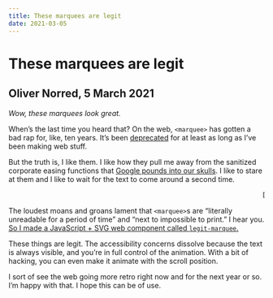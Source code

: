 ```yaml
---
title: These marquees are legit
date: 2021-03-05
---
```


# These marquees are legit
## Oliver Norred, 5 March 2021


*Wow, these marquees look great.*

When’s the last time you heard that? On the web, `<marquee>` has gotten a bad rap for, like, ten years. It’s been [deprecated](https://developer.mozilla.org/en-US/docs/Web/HTML/Element/marquee) for at least as long as I’ve been making web stuff.

But the truth is, I like them. I like how they pull me away from the sanitized corporate easing functions that [Google pounds into our skulls](https://material.io/design/motion/understanding-motion.html#principles). I like to stare at them and I like to wait for the text to come around a second time.

<marquee>DOESN’T THIS MAKE YOU YEARN FOR DAYS GONE BY?</marquee>

The loudest moans and groans lament that `<marquee>`s are “literally unreadable for a period of time” and “next to impossible to print.” I hear you. [So I made a JavaScript + SVG web component called `legit-marquee`.](https://github.com/olivernorred/legit-marquees)

These things are legit. The accessibility concerns dissolve because the text is always visible, and you’re in full control of the animation. With a bit of hacking, you can even make it animate with the scroll position.

I sort of see the web going more retro right now and for the next year or so. I’m happy with that. I hope this can be of use.



<svg class="legit-marquee" viewBox="-80 -80 1170 760" content="LEGIT." contentrepeat="5" speed="2" textsize="80" pathd="M0,308.472C0,42.37449-21.97408,2.88935,297.72748,2.88935,756.65714,2.88935,1000-47.62774,1000,273.8001c0,281.209,14.092,325.62847-315,325.62847C12.2623,599.42857,0,652.97177,0,308.472Z">
</svg>

<style>
	.legit-marquee {
		font-family: var(--displayfont);
		fill: var(--fgcolor);
	}
</style>

<script>
document.querySelectorAll("svg.legit-marquee").forEach(el => {
	const amount = (el.getAttribute("contentrepeat")) ? el.getAttribute("contentrepeat") : 1
	console.log(amount)
	const content = el.getAttribute("content").concat(" ").repeat(amount)
	const size = (el.getAttribute("textsize")) ? el.getAttribute("textsize") : 24
	
	const pathElement =
	`<path id="loop" fill="transparent" d="${el.getAttribute("pathd")}"></path>`

	const textElement =
	`<text width="100%">
	 	<textPath alignment-baseline="top" xlink:href="#loop" startOffset="0" font-size="${size}" class="movingtextpath">${content}</textPath>
	</text>`
	el.innerHTML = `${pathElement}${textElement.repeat(2)}`


	const path = el.querySelector("#loop")
	const firsttext = el.querySelectorAll(".movingtextpath")[0]
	const secondtext = el.querySelectorAll(".movingtextpath")[1]
	
	let offset = 0
	const s = parseFloat(el.getAttribute("speed"));
	const direction = s/Math.abs(s)
	function updateTextOffset() {
		offset += parseFloat(el.getAttribute("speed"))
		if(offset > path.getTotalLength() || offset < -path.getTotalLength()) {offset = 0}
		firsttext.setAttribute("startOffset", offset)
		secondtext.setAttribute("startOffset", offset-direction*path.getTotalLength()+.5*direction)
		requestAnimationFrame(updateTextOffset)
	}
	updateTextOffset()
});
</script>